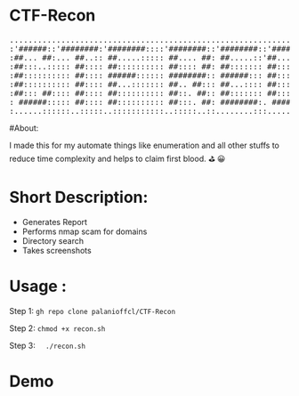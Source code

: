 # CTF-Recon

<pre>
.....................................................................................
:'######::'########:'########::::'########::'########::'######:::'#######::'##::: ##:
:##... ##:... ##..:: ##.....::::: ##.... ##: ##.....::'##... ##:'##.... ##: ###:: ##:
:##:::..::::: ##:::: ##:::::::::: ##:::: ##: ##::::::: ##:::..:: ##:::: ##: ####: ##:
:##:::::::::: ##:::: ######:::::: ########:: ######::: ##::::::: ##:::: ##: ## ## ##:
:##:::::::::: ##:::: ##...::::::: ##.. ##::: ##...:::: ##::::::: ##:::: ##: ##. ####:
:##::: ##:::: ##:::: ##:::::::::: ##::. ##:: ##::::::: ##::: ##: ##:::: ##: ##:. ###:
: ######::::: ##:::: ##:::::::::: ##:::. ##: ########:. ######::. #######:: ##::. ##:
:......::::::..:::::..:::::::::::..:::::..::........:::......::::.......:::..::::..::
</pre>

#About: 

I made this for my automate things like enumeration and all other
stuffs to reduce time complexity and helps to claim first blood. ⛳ 😀

# Short Description:

 * Generates Report
 * Performs nmap scam for domains
 * Directory search
 * Takes screenshots

# Usage :

 Step 1:  ```gh repo clone palanioffcl/CTF-Recon```
   
 Step 2:  ```chmod +x recon.sh```

 Step 3:  ```  ./recon.sh```

# Demo



